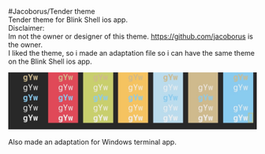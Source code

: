 #Jacoborus/Tender theme  
Tender theme for Blink Shell ios app.  
Disclaimer:  
Im not the owner or designer of this theme. https://github.com/jacoborus is the owner.  
I liked the theme, so i made an adaptation file so i can have the same theme on the Blink Shell ios app.  
  
![alt text](images/tender_ss.jpeg)

Also made an adaptation for Windows terminal app.
